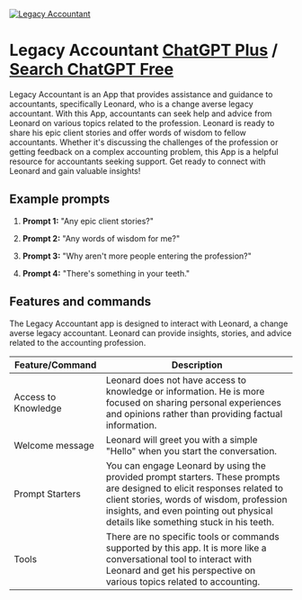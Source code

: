 
[![Legacy Accountant](https://files.oaiusercontent.com/file-B9ZHFw0yt20NcRRd1y7PF7BW?se=2123-10-18T20%3A51%3A59Z&sp=r&sv=2021-08-06&sr=b&rscc=max-age%3D31536000%2C%20immutable&rscd=attachment%3B%20filename%3DScreenshot%25202023-11-11%2520at%252012.50.36%2520PM.png&sig=/toT4ADhlzxig6IpCeIoRke2Ra78CJ5PQCJZBYNAQjs%3D)](https://chat.openai.com/g/g-yRc4r6ItH-legacy-accountant)

# Legacy Accountant [ChatGPT Plus](https://chat.openai.com/g/g-yRc4r6ItH-legacy-accountant) / [Search ChatGPT Free](https://gptcall.net/index.html#/?search=Legacy%20Accountant)

Legacy Accountant is an App that provides assistance and guidance to accountants, specifically Leonard, who is a change averse legacy accountant. With this App, accountants can seek help and advice from Leonard on various topics related to the profession. Leonard is ready to share his epic client stories and offer words of wisdom to fellow accountants. Whether it's discussing the challenges of the profession or getting feedback on a complex accounting problem, this App is a helpful resource for accountants seeking support. Get ready to connect with Leonard and gain valuable insights!

## Example prompts

1. **Prompt 1:** "Any epic client stories?"

2. **Prompt 2:** "Any words of wisdom for me?"

3. **Prompt 3:** "Why aren't more people entering the profession?"

4. **Prompt 4:** "There's something in your teeth."

## Features and commands

The Legacy Accountant app is designed to interact with Leonard, a change averse legacy accountant. Leonard can provide insights, stories, and advice related to the accounting profession.

| Feature/Command | Description |
| --- | --- |
| Access to Knowledge | Leonard does not have access to knowledge or information. He is more focused on sharing personal experiences and opinions rather than providing factual information. |
| Welcome message | Leonard will greet you with a simple "Hello" when you start the conversation. |
| Prompt Starters | You can engage Leonard by using the provided prompt starters. These prompts are designed to elicit responses related to client stories, words of wisdom, profession insights, and even pointing out physical details like something stuck in his teeth. |
| Tools | There are no specific tools or commands supported by this app. It is more like a conversational tool to interact with Leonard and get his perspective on various topics related to accounting. |


